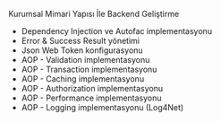 Kurumsal Mimari Yapısı İle Backend Geliştirme
  - Dependency Injection ve Autofac implementasyonu
  - Error & Success Result yönetimi
  - Json Web Token konfigurasyonu
  - AOP - Validation implementasyonu
  - AOP - Transaction implementasyonu
  - AOP - Caching implementasyonu
  - AOP - Authorization implementasyonu
  - AOP - Performance implementasyonu
  - AOP - Logging implementasyonu (Log4Net)
